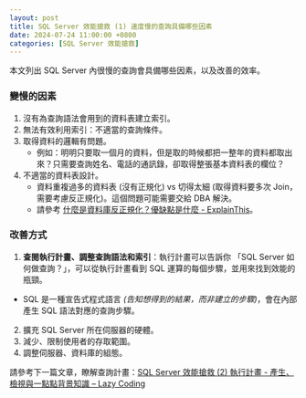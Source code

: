 ```yaml
---
layout: post
title: SQL Server 效能搶救 (1) 速度慢的查詢具備哪些因素
date: 2024-07-24 11:00:00 +0800
categories: [SQL Server 效能搶救]
--- 
```


本文列出 SQL Server 內很慢的查詢會具備哪些因素，以及改善的效率。

### 變慢的因素

1. 沒有為查詢語法會用到的資料表建立索引。
2. 無法有效利用索引：不適當的查詢條件。
3. 取得資料的邏輯有問題。
    - 例如：明明只要取一個月的資料，但是取的時候都把一整年的資料都取出來？只需要查詢姓名、電話的通訊錄，卻取得整張基本資料表的欄位？
4. 不適當的資料表設計。
    - 資料重複過多的資料表 (沒有正規化) vs 切得太細 (取得資料要多次 Join，需要考慮反正規化)。這個問題可能需要交給 DBA 解決。
    - 請參考 [什麼是資料庫反正規化？優缺點是什麼 - ExplainThis](https://www.explainthis.io/zh-hant/interview-guides/backend/database-denormalization)。

### 改善方式

1. **查閱執行計畫、調整查詢語法和索引**：執行計畫可以告訴你 「SQL Server 如何做查詢？」，可以從執行計畫看到 SQL 運算的每個步驟，並用來找到效能的瓶頸。
  - SQL 是一種宣告式程式語言 *(告知想得到的結果，而非建立的步驟)*，會在內部產生 SQL 語法對應的查詢步驟。
2. 擴充 SQL Server 所在伺服器的硬體。
3. 減少、限制使用者的存取範圍。
4. 調整伺服器、資料庫的組態。

請參考下一篇文章，瞭解查詢計畫：[SQL Server 效能搶救 (2) 執行計畫 - 產生、檢視與一點點背景知識 – Lazy Coding](/SQL_Server_Help_2_Generate_Plan/)